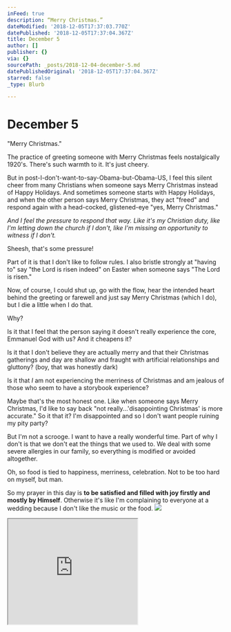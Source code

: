 ```yaml
---
inFeed: true
description: “Merry Christmas.”
dateModified: '2018-12-05T17:37:03.770Z'
datePublished: '2018-12-05T17:37:04.367Z'
title: December 5
author: []
publisher: {}
via: {}
sourcePath: _posts/2018-12-04-december-5.md
datePublishedOriginal: '2018-12-05T17:37:04.367Z'
starred: false
_type: Blurb

---
```

# December 5

"Merry Christmas."

The practice of greeting someone with Merry Christmas feels nostalgically 1920's. There's such warmth to it. It's just cheery.

But in post-I-don't-want-to-say-Obama-but-Obama-US, I feel this silent cheer from many Christians when someone says Merry Christmas instead of Happy Holidays. And sometimes someone starts with Happy Holidays, and when the other person says Merry Christmas, they act "freed" and respond again with a head-cocked, glistened-eye "yes, Merry Christmas."

_And I feel the pressure to respond that way. Like it's my Christian duty, like I'm letting down the church if I don't, like I'm missing an opportunity to witness if I don't._

Sheesh, that's some pressure!

Part of it is that I don't like to follow rules. I also bristle strongly at "having to" say "the Lord is risen indeed" on Easter when someone says "The Lord is risen."

Now, of course, I could shut up, go with the flow, hear the intended heart behind the greeting or farewell and just say Merry Christmas (which I do), but I die a little when I do that.

Why?

Is it that I feel that the person saying it doesn't really experience the core, Emmanuel God with us? And it cheapens it?

Is it that I don't believe they are actually merry and that their Christmas gatherings and day are shallow and fraught with artificial relationships and gluttony? (boy, that was honestly dark)

Is it that _I_ am not experiencing the merriness of Christmas and am jealous of those who seem to have a storybook experience?

Maybe that's the most honest one. Like when someone says Merry Christmas, I'd like to say back "not really...'disappointing Christmas' is more accurate." So it that it? I'm disappointed and so I don't want people ruining my pity party?

But I'm not a scrooge. I want to have a really wonderful time. Part of why I don't is that we don't eat the things that we used to. We deal with some severe allergies in our family, so everything is modified or avoided altogether.

Oh, so food is tied to happiness, merriness, celebration. Not to be too hard on myself, but man.

So my prayer in this day is **to be satisfied and filled with joy firstly and mostly by Himself**. Otherwise it's like I'm complaining to everyone at a wedding because I don't like the music or the food.
![](https://the-grid-user-content.s3-us-west-2.amazonaws.com/28993f34-63d9-4f20-9ab8-b7f7ebea9da6.png)

<iframe src="https://the-grid.github.io/ed-userhtml/?g=eJxNUcFOwzAMvfcroiHRVlpTBuJC2x0mceCyC3BCCKWJu6Vbk8pOKybEv-NuncQtjp_f83sujR2FNdWiqTP0PizWZc5f66gkjbYP66QZnA7Wu8QsBS0Zm4qfSIhRoWi5bloSlTByB-H5CB24QJvTm9ptVQcJpR93nwWjbSOS_5jN6cUkTJUKhDCgmzAzkUZQAWYcMxTckNZwz5oLTBJqLuN9CD095bn2zoEOslEaau8P0kHIwX29v-ZkDrKlm--m7o7V6nYEJLZSjQ_yPp7IeHvZK2SlrTcgrSPAsIHGIySzu7SIfhPj9TDtsxTxJZeYX1e9rCXWidO0KPM5tSgqp2D1URGds9W-O2ezEEYFle0RmmoxGeD9EdgBBRw4Z7fTe7QUOkWSZ3IDGroaMHucJ93Q9Z4Cs66ut_oDOLuXSw" height="244" style=""></iframe>